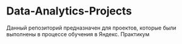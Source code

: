 # Data-Analytics-Projects
Данный репозиторий предназначен для проектов, которые были выполнены в процессе обучения в Яндекс. Практикум
